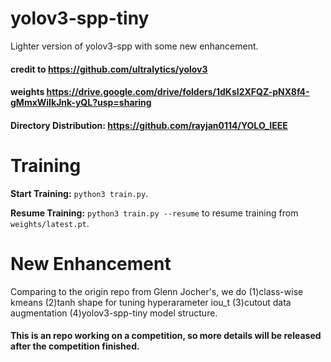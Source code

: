 # yolov3-spp-tiny
Lighter version of yolov3-spp with some new enhancement.

#### credit to https://github.com/ultralytics/yolov3
#### weights https://drive.google.com/drive/folders/1dKsI2XFQZ-pNX8f4-gMmxWiIkJnk-yQL?usp=sharing
#### Directory Distribution: https://github.com/rayjan0114/YOLO_IEEE

# Training

**Start Training:** `python3 train.py`.

**Resume Training:** `python3 train.py --resume` to resume training from `weights/latest.pt`.

# New Enhancement
Comparing to the origin repo from Glenn Jocher's, we do (1)class-wise kmeans (2)tanh shape for tuning hyperarameter iou_t
(3)cutout data augmentation (4)yolov3-spp-tiny model structure.

#### This is an repo working on a competition, so more details will be released after the competition finished.

